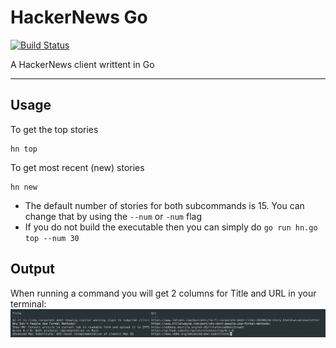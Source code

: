# HackerNews Go

[![Build Status](https://github.com/JoseThen/HN-GO/workflows/Test%20Master/badge.svg)](https://github.com/JoseThen/HN-GO/blob/master/.github/workflows/test_master.yaml)

A HackerNews client writtent in Go

---

## Usage

To get the top stories

```
hn top
```

To get most recent (new) stories

```
hn new
```

-   The default number of stories for both subcommands is 15. You can change that by using the `--num` or `-num` flag
-   If you do not build the executable then you can simply do `go run hn.go top --num 30`

## Output

When running a command you will get 2 columns for Title and URL in your terminal:
![Image of HN GO output](images/output.png)
